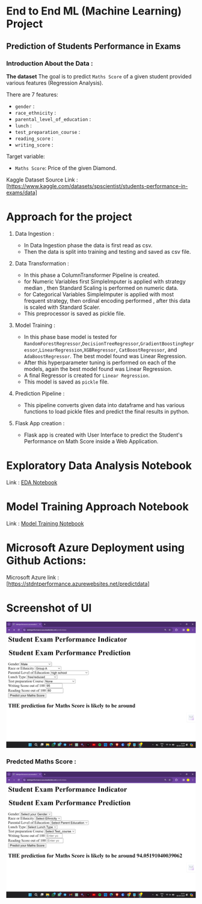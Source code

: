 # End to End ML (Machine Learning) Project


## Prediction of Students Performance in Exams

### Introduction About the Data :


**The dataset** The goal is to predict `Maths Score` of a given student provided various features (Regression Analysis).

There are 7 features:

* `gender` : 
* `race_ethnicity` : 
* `parental_level_of_education` : 
* `lunch` : 
* `test_preparation_course` : 
* `reading_score` : 
* `writing_score` : 

Target variable:
* `Maths Score`: Price of the given Diamond.

Kaggle Dataset Source Link :
[https://www.kaggle.com/datasets/spscientist/students-performance-in-exams/data]



# Approach for the project 

1. Data Ingestion : 
    * In Data Ingestion phase the data is first read as csv. 
    * Then the data is split into training and testing and saved as csv file.

2. Data Transformation : 
    * In this phase a ColumnTransformer Pipeline is created.
    * for Numeric Variables first SimpleImputer is applied with strategy median , then Standard Scaling is performed on numeric data.
    * for Categorical Variables SimpleImputer is applied with most frequent strategy, then ordinal encoding performed , after this data is scaled with Standard Scaler.
    * This preprocessor is saved as pickle file.

3. Model Training : 
    * In this phase base model is tested for `RandomForestRegressor`,`DecisionTreeRegressor`,`GradientBoostingRegressor`,`LinearRegression`,`XGBRegressor`,
    `CatBoostRegressor`, and `AdaBoostRegressor`. 
    The best model found was Linear Regression.
    * After this hyperparameter tuning is performed on each of the models, again the best model found was Linear Regression.
    * A final Regressor is created for `Linear Regression`.
    * This model is saved as `pickle` file.

4. Prediction Pipeline : 
    * This pipeline converts given data into dataframe and has various functions to load pickle files and predict the final results in python.

5. Flask App creation : 
    * Flask app is created with User Interface to predict the Student's Performance on Math Score inside a Web Application.

# Exploratory Data Analysis Notebook

Link : [EDA Notebook](./notebook/1_EDA_STUDENT_PERFORMANCE.ipynb)


# Model Training Approach Notebook

Link : [Model Training Notebook](./notebook/2_MODEL_TRAINING.ipynb)


# Microsoft Azure Deployment using Github Actions:

Microsoft Azure link : [https://stdntperformance.azurewebsites.net/predictdata]


# Screenshot of UI

![HomepageUI](./Screenshots/student_performance_filled_data.png)

### Predcted Maths Score :

![Prediction](./Screenshots/student_performance_predicted.png)


